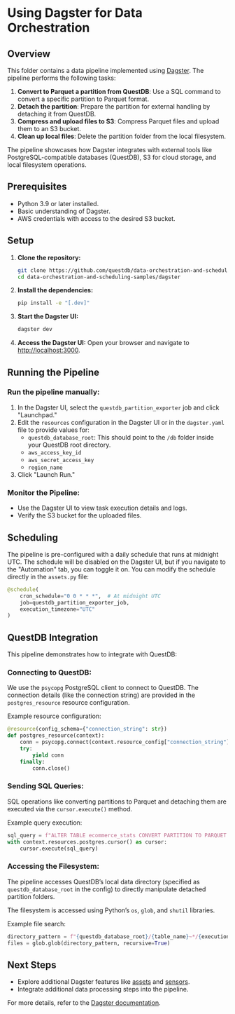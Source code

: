# Using Dagster for Data Orchestration

## Overview

This folder contains a data pipeline implemented using [Dagster](https://dagster.io/). The pipeline performs the following tasks:

1. **Convert to Parquet a partition from QuestDB**: Use a SQL command to convert a specific partition to Parquet format.
2. **Detach the partition**: Prepare the partition for external handling by detaching it from QuestDB.
3. **Compress and upload files to S3**: Compress Parquet files and upload them to an S3 bucket.
4. **Clean up local files**: Delete the partition folder from the local filesystem.

The pipeline showcases how Dagster integrates with external tools like PostgreSQL-compatible databases (QuestDB), S3 for cloud storage, and local filesystem operations.

## Prerequisites

- Python 3.9 or later installed.
- Basic understanding of Dagster.
- AWS credentials with access to the desired S3 bucket.

## Setup

1. **Clone the repository:**
   ```bash
   git clone https://github.com/questdb/data-orchestration-and-scheduling-samples.git
   cd data-orchestration-and-scheduling-samples/dagster
   ```

2. **Install the dependencies:**
   ```bash
   pip install -e "[.dev]"
   ```

3. **Start the Dagster UI:**
   ```bash
   dagster dev
   ```

4. **Access the Dagster UI:**
   Open your browser and navigate to [http://localhost:3000](http://localhost:3000).

## Running the Pipeline

### Run the pipeline manually:

1. In the Dagster UI, select the `questdb_partition_exporter` job and click "Launchpad."
2. Edit the `resources` configuration in the Dagster UI or in the `dagster.yaml` file to provide values for:
   - `questdb_database_root`: This should point to the `/db` folder inside your QuestDB root directory.
   - `aws_access_key_id`
   - `aws_secret_access_key`
   - `region_name`
3. Click "Launch Run."

### Monitor the Pipeline:

- Use the Dagster UI to view task execution details and logs.
- Verify the S3 bucket for the uploaded files.

## Scheduling

The pipeline is pre-configured with a daily schedule that runs at midnight UTC. The schedule will be disabled on the Dagster UI, but if you navigate to the "Automation" tab, you can toggle it on. You can modify the schedule directly in the `assets.py` file:

```python
@schedule(
    cron_schedule="0 0 * * *",  # At midnight UTC
    job=questdb_partition_exporter_job,
    execution_timezone="UTC"
)
```

## QuestDB Integration

This pipeline demonstrates how to integrate with QuestDB:

### Connecting to QuestDB:

We use the `psycopg` PostgreSQL client to connect to QuestDB. The connection details (like the connection string) are provided in the `postgres_resource` resource configuration.

Example resource configuration:

```python
@resource(config_schema={"connection_string": str})
def postgres_resource(context):
    conn = psycopg.connect(context.resource_config["connection_string"])
    try:
        yield conn
    finally:
        conn.close()
```

### Sending SQL Queries:

SQL operations like converting partitions to Parquet and detaching them are executed via the `cursor.execute()` method.

Example query execution:

```python
sql_query = f"ALTER TABLE ecommerce_stats CONVERT PARTITION TO PARQUET WHERE ts = '{execution_date}'"
with context.resources.postgres.cursor() as cursor:
    cursor.execute(sql_query)
```

### Accessing the Filesystem:

The pipeline accesses QuestDB’s local data directory (specified as `questdb_database_root` in the config) to directly manipulate detached partition folders.

The filesystem is accessed using Python’s `os`, `glob`, and `shutil` libraries.

Example file search:

```python
directory_pattern = f"{questdb_database_root}/{table_name}~*/{execution_date}.detached/**"
files = glob.glob(directory_pattern, recursive=True)
```

## Next Steps

- Explore additional Dagster features like [assets](https://docs.dagster.io/concepts/assets) and [sensors](https://docs.dagster.io/concepts/sensors).
- Integrate additional data processing steps into the pipeline.

For more details, refer to the [Dagster documentation](https://docs.dagster.io/).
